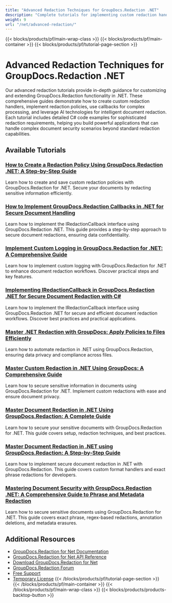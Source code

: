 ```yaml
---
title: "Advanced Redaction Techniques for GroupDocs.Redaction .NET"
description: "Complete tutorials for implementing custom redaction handlers, redaction policies, callbacks, and AI-assisted redaction in GroupDocs.Redaction for .NET."
weight: 9
url: "/net/advanced-redaction/"
---
```

{{< blocks/products/pf/main-wrap-class >}}
{{< blocks/products/pf/main-container >}}
{{< blocks/products/pf/tutorial-page-section >}}
# Advanced Redaction Techniques for GroupDocs.Redaction .NET

Our advanced redaction tutorials provide in-depth guidance for customizing and extending GroupDocs.Redaction functionality in .NET. These comprehensive guides demonstrate how to create custom redaction handlers, implement redaction policies, use callbacks for complex processing, and leverage AI technologies for intelligent document redaction. Each tutorial includes detailed C# code examples for sophisticated redaction requirements, helping you build powerful applications that can handle complex document security scenarios beyond standard redaction capabilities.

## Available Tutorials

### [How to Create a Redaction Policy Using GroupDocs.Redaction .NET&#58; A Step-by-Step Guide](./groupdocs-redaction-net-create-save-policy/)
Learn how to create and save custom redaction policies with GroupDocs.Redaction for .NET. Secure your documents by redacting sensitive information efficiently.

### [How to Implement GroupDocs.Redaction Callbacks in .NET for Secure Document Handling](./implementing-groupdocs-redaction-callbacks-net/)
Learn how to implement the IRedactionCallback interface using GroupDocs.Redaction .NET. This guide provides a step-by-step approach to secure document redactions, ensuring data confidentiality.

### [Implement Custom Logging in GroupDocs.Redaction for .NET&#58; A Comprehensive Guide](./custom-logging-groupdocs-redaction-net/)
Learn how to implement custom logging with GroupDocs.Redaction for .NET to enhance document redaction workflows. Discover practical steps and key features.

### [Implementing IRedactionCallback in GroupDocs.Redaction .NET for Secure Document Redaction with C#](./groupdocs-redaction-net-implement-iredactioncallback-csharp/)
Learn how to implement the IRedactionCallback interface using GroupDocs.Redaction .NET for secure and efficient document redaction workflows. Discover best practices and practical applications.

### [Master .NET Redaction with GroupDocs&#58; Apply Policies to Files Efficiently](./net-redaction-groupdocs-apply-policy-files/)
Learn how to automate redaction in .NET using GroupDocs.Redaction, ensuring data privacy and compliance across files.

### [Master Custom Redaction in .NET Using GroupDocs&#58; A Comprehensive Guide](./master-custom-redaction-dotnet-groupdocs/)
Learn how to secure sensitive information in documents using GroupDocs.Redaction for .NET. Implement custom redactions with ease and ensure document privacy.

### [Master Document Redaction in .NET Using GroupDocs.Redaction&#58; A Complete Guide](./master-document-redaction-groupdocs-redaction-net/)
Learn how to secure your sensitive documents with GroupDocs.Redaction for .NET. This guide covers setup, redaction techniques, and best practices.

### [Master Document Redaction in .NET using GroupDocs.Redaction&#58; A Step-by-Step Guide](./mastering-document-redaction-dotnet-groupdocs-redaction/)
Learn how to implement secure document redaction in .NET with GroupDocs.Redaction. This guide covers custom format handlers and exact phrase redactions for developers.

### [Mastering Document Security with GroupDocs.Redaction .NET&#58; A Comprehensive Guide to Phrase and Metadata Redaction](./groupdocs-redaction-net-document-security-guide/)
Learn how to secure sensitive documents using GroupDocs.Redaction for .NET. This guide covers exact phrase, regex-based redactions, annotation deletions, and metadata erasures.

## Additional Resources

- [GroupDocs.Redaction for Net Documentation](https://docs.groupdocs.com/redaction/net/)
- [GroupDocs.Redaction for Net API Reference](https://reference.groupdocs.com/redaction/net/)
- [Download GroupDocs.Redaction for Net](https://releases.groupdocs.com/redaction/net/)
- [GroupDocs.Redaction Forum](https://forum.groupdocs.com/c/redaction)
- [Free Support](https://forum.groupdocs.com/)
- [Temporary License](https://purchase.groupdocs.com/temporary-license/)
{{< /blocks/products/pf/tutorial-page-section >}}
{{< /blocks/products/pf/main-container >}}
{{< /blocks/products/pf/main-wrap-class >}}
{{< blocks/products/products-backtop-button >}}